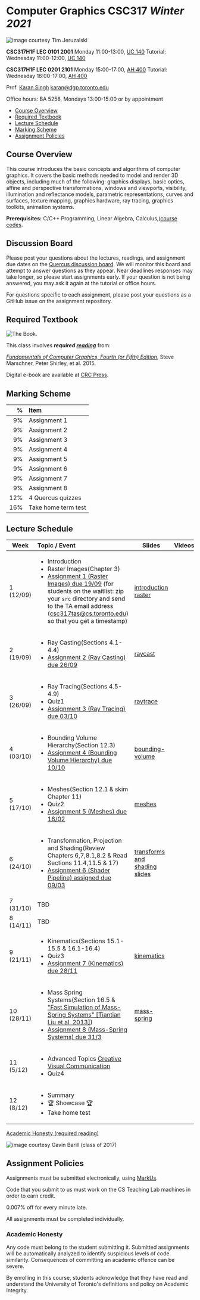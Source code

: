 # Computer Graphics CSC317 _Winter 2021_

![_image courtesy Tim Jeruzalski_](images/bunny-rigid-body.gif)

**CSC317H1F LEC 0101 2001** Monday 11:00-13:00, [UC 140](https://map.utoronto.ca/?id=1809#!m/494517)
Tutorial: Wednesday 11:00-12:00, [UC 140](https://map.utoronto.ca/?id=1809#!m/494517)
 
**CSC317H1F LEC 0201 2101** Monday 15:00-17:00, [AH 400](https://map.utoronto.ca/?id=1809#!m/494578)
Tutorial: Wednesday 16:00-17:00, [AH 400](https://map.utoronto.ca/?id=1809#!m/494578)

Prof. [Karan Singh](https://www.dgp.toronto.edu/~karan/)
karan@dgp.toronto.edu  
  
Office hours: BA 5258, Mondays 13:00-15:00 or by appointment
															
- [Course Overview](#course-overview)
- [Required Textbook](#required-textbook)
- [Lecture Schedule](#lecture-schedule)
- [Marking Scheme](#marking-scheme)
- [Assignment Policies](#assignment-policies)

## Course Overview

This course introduces the basic concepts and algorithms of computer graphics.
It covers the basic methods needed to model and render 3D objects, including
much of the following: graphics displays, basic optics, affine and
perspective transformations, windows and viewports, visibility,											
illumination and reflectance models, parametric representations, curves and surfaces, texture mapping, graphics
hardware, ray tracing, graphics toolkits, animation systems.


**Prerequisites:** C/C++ Programming, Linear Algebra, Calculus,([course
codes](https://artsci.calendar.utoronto.ca/course/csc317h1).


## Discussion Board

Please post your questions about the lectures, readings, and assignment due dates on the
[Quercus discussion
board](https://q.utoronto.ca/courses/280982/discussion_topics). We will monitor
this board and attempt to answer questions as they appear. Near deadlines
responses may take longer, so please start assignments early. If your question
is not being answered, you may ask it again at the tutorial or office hours.

For questions specific to each assignment, please post your questions as a GitHub issue
on the assignment repository.


## Required Textbook


![The Book.](https://www.cs.cornell.edu/~srm/fcg4/K22616_cover-300.jpg)

This class involves  **_required [reading](https://en.wikipedia.org/wiki/Reading)_** from:

[_Fundamentals of Computer Graphics, Fourth (or Fifth)
Edition_](https://www.cs.cornell.edu/~srm/fcg4/), Steve Marschner, Peter Shirley,
et al. 2015.

Digital e-book are available at [CRC
Press](https://www.routledge.com/Fundamentals-of-Computer-Graphics/Marschner-Shirley/p/book/9780367505035).


## Marking Scheme

| % | Item |
| ----: | :-------------- |
| 9% | Assignment 1 | 
| 9% | Assignment 2 | 
| 9% | Assignment 3 | 
| 9% | Assignment 4 | 				  
| 9% | Assignment 5 | 
| 9% | Assignment 6 | 
| 9% | Assignment 7 | 
| 9% | Assignment 8 | 
| 12% | 4 Quercus quizzes |
| 16% | Take home term test |

## Lecture Schedule

| Week | Topic / Event | Slides | Videos
| --- | :-------------- | ---- | ----
| 1 (12/09)   | <ul><li>Introduction</li><li>Raster Images(Chapter 3)</li><li>[Assignment 1 (Raster Images) due 19/09](https://github.com/karansher/computer-graphics-raster-images) (for students on the waitlist: zip your `src` directory and send to the TA email address (csc317tas@cs.toronto.edu) so that you get a timestamp)</li></ul> | [introduction](https://github.com/karansher/317-lectures/blob/main/lecture0.pdf)<br>[raster](https://github.com/karansher/317-lectures/blob/main/lecture1.pdf) |
| 2 (19/09)   | <ul><li>Ray Casting(Sections 4.1-4.4)</li><li>[Assignment 2 (Ray Casting) due 26/09](https://github.com/karansher/computer-graphics-ray-casting)</li></ul> | [raycast](https://github.com/karansher/317-lectures/blob/main/lecture2.pdf) | 
| 3 (26/09) | <ul><li>Ray Tracing(Sections 4.5-4.9)</li><li>Quiz1</li><li>[Assignment 3 (Ray Tracing) due 03/10](https://github.com/karansher/computer-graphics-ray-tracing)</li></ul> | [raytrace](https://github.com/karansher/317-lectures/blob/main/lecture3.pdf) | 
| 4 (03/10) | <ul><li>Bounding Volume Hierarchy(Section 12.3)</li><li> [Assignment 4 (Bounding Volume Hierarchy) due 10/10](https://github.com/karansher/computer-graphics-bounding-volume-hierarchy)</li></ul> | [bounding-volume](https://github.com/karansher/317-lectures/blob/main/lecture4.pdf)  | 
| 5  (17/10)  | <ul><li>Meshes(Section 12.1 & skim Chapter 11)</li><li>Quiz2 </li><li>[Assignment 5 (Meshes) due 16/02](https://github.com/karansher/computer-graphics-meshes)</li></ul> | [meshes](https://github.com/karansher/317-lectures/blob/main/lecture5.pdf) | 
| 6  (24/10)  | <ul><li>Transformation, Projection and Shading(Review Chapters 6,7,8.1,8.2 & Read Sections 11.4,11.5 & 17) </li><li>[Assignment 6 (Shader Pipeline) assigned due 09/03](https://github.com/karansher/computer-graphics-shader-pipeline) </li></ul> |[transforms and shading slides](https://github.com/karansher/317-lectures/blob/main/lecture6.pdf) |
| 7  (31/10)  | TBD | |
| 8  (14/11)  | TBD | |
| 9  (21/11)  | <ul><li>Kinematics(Sections 15.1-15.5 & 16.1-16.4)</li><li> Quiz3 </li><li> [Assignment 7 (Kinematics) due 28/11](https://github.com/karansher/computer-graphics-kinematics) </li></ul>  | [kinematics](https://github.com/karansher/317-lectures/blob/main/lecture7.pdf) |
| 10 (28/11)  | <ul><li>Mass Spring Systems(Section 16.5 & ["Fast Simulation of Mass-Spring Systems" [Tiantian Liu et al. 2013]](http://graphics.berkeley.edu/papers/Liu-FSM-2013-11/Liu-FSM-2013-11.pdf))</li><li> [Assignment 8 (Mass-Spring Systems) due 31/3](https://github.com/karansher/computer-graphics-mass-spring-systems)</li></ul> | [mass-spring](https://github.com/karansher/317-lectures/blob/main/lecture8.pdf) |
| 11 (5/12)  | <ul><li>Advanced Topics  [Creative Visual Communication](https://github.com/karansher/317-lectures/blob/main/creative-vis-comm-csc317.pdf)</li><li> Quiz4 </li></ul>
| 12 (8/12)  | <ul><li>Summary</li><li>🏆 Showcase 🏆</li><li> Take home test</li></ul>



[Academic Honesty (required reading)](#academic-honesty)

![_image courtesy Gavin Barill (class of 2017)_](images/gavin-barill-snowglobe.jpg)

## Assignment Policies

Assignments must be submitted electronically, using [MarkUs](https://markus.teach.cs.toronto.edu/2022-01).

Code that you submit to us must work on the CS Teaching Lab machines in order to earn credit.
																	   
																				
																			  
																				
																				
				   

0.007% off for every minute late.

All assignments must be completed individually.
		   
																				
																		
																			 
						
																			
																			  
																				
														  

### Academic Honesty

Any code must belong to the student submitting it. Submitted assignments will
be automatically analyzed to identify suspicious levels of code similarity.
Consequences of committing an academic offence can be severe.
																		
																		
													 
																			   
																  
																	   
																			  
											  
																				
																			  
																		 

By enrolling in this course, students acknowledge that they have read and understand the University of Toronto's definitions and policy on Academic Integrity. 
</article>

